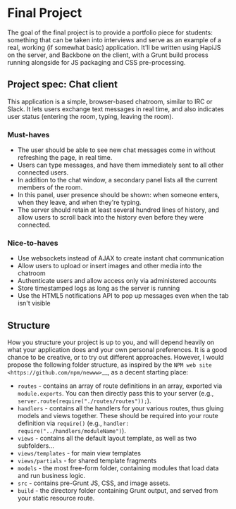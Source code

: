 # Final Project

The goal of the final project is to provide a portfolio piece for students: something that can be taken into interviews and serve as an example of a real, working (if somewhat basic) application. It'll be written using HapiJS on the server, and Backbone on the client, with a Grunt build process running alongside for JS packaging and CSS pre-processing.


## Project spec: Chat client

This application is a simple, browser-based chatroom, similar to IRC or Slack. It lets users exchange text messages in real time, and also indicates user status (entering the room, typing, leaving the room).

### Must-haves

* The user should be able to see new chat messages come in without refreshing the page, in real time.
* Users can type messages, and have them immediately sent to all other connected users.
* In addition to the chat window, a secondary panel lists all the current members of the room.
* In this panel, user presence should be shown: when someone enters, when they leave, and when they're typing.
* The server should retain at least several hundred lines of history, and allow users to scroll back into the history even before they were connected.

### Nice-to-haves

* Use websockets instead of AJAX to create instant chat communication
* Allow users to upload or insert images and other media into the chatroom
* Authenticate users and allow access only via administered accounts
* Store timestamped logs as long as the server is running
* Use the HTML5 notifications API to pop up messages even when the tab isn't visible


## Structure

How you structure your project is up to you, and will depend heavily on what your application does and your own personal preferences. It is a good chance to be creative, or to try out different approaches. However, I would propose the following folder structure, as inspired by the `NPM web site <https://github.com/npm/newww>`__, as a decent starting place:

* ``routes`` - contains an array of route definitions in an array, exported via ``module.exports``. You can then directly pass this to your server (e.g., ``server.route(require("./routes/routes"));``).
* ``handlers`` - contains all the handlers for your various routes, thus gluing models and views together. These should be required into your route definition via ``require()`` (e.g., ``handler: require("../handlers/moduleName")``).
* ``views`` - contains all the default layout template, as well as two subfolders...
* ``views/templates`` - for main view templates
* ``views/partials`` - for shared template fragments
* ``models`` - the most free-form folder, containing modules that load data and run business logic.
* ``src`` - contains pre-Grunt JS, CSS, and image assets.
* ``build`` - the directory folder containing Grunt output, and served from your static resource route.